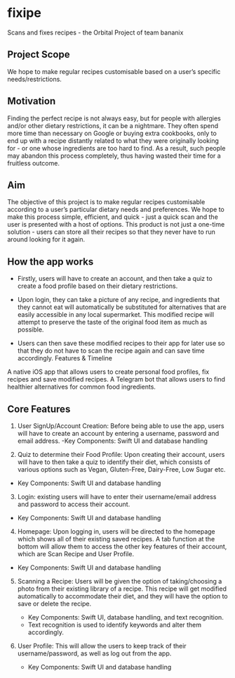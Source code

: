 # fixipe
Scans and fixes recipes - the Orbital Project of team bananix 
## Project Scope
We hope to make regular recipes customisable based on a user’s specific needs/restrictions.

## Motivation
Finding the perfect recipe is not always easy, but for people with allergies and/or other dietary restrictions, it can be a nightmare. They often spend more time than necessary on Google or buying extra cookbooks, only to end up with a recipe distantly related to what they were originally looking for - or one whose ingredients are too hard to find. As a result, such people may abandon this process completely, thus having wasted their time for a fruitless outcome.

## Aim
The objective of this project is to make regular recipes customisable according to a user’s particular dietary needs and preferences. We hope to make this process simple, efficient, and quick - just a quick scan and the user is presented with a host of options. This product is not just a one-time solution - users can store all their recipes so that they never have to run around looking for it again.
## How the app works
- Firstly, users will have to create an account, and then take a quiz to create a food profile based on their dietary restrictions. 

- Upon login, they can take a picture of any recipe, and ingredients that they cannot eat will automatically be substituted for alternatives that are easily accessible in any local supermarket. This modified recipe will attempt to preserve the taste of the original food item as much as possible.

- Users can then save these modified recipes to their app for later use so that they do not have to scan the recipe again and can save time accordingly.
Features & Timeline

A native iOS app that allows users to create personal food profiles, fix recipes and save modified recipes. A Telegram bot that allows users to find healthier alternatives for common food ingredients.

## Core Features

1. User SignUp/Account Creation: Before being able to use the app, users will have to create an account by entering a username, password and email address.
   -Key Components: Swift UI and database handling

2. Quiz to determine their Food Profile: Upon creating their account, users will have to then take a quiz to identify their diet, which consists of various options such as Vegan, Gluten-Free, Dairy-Free, Low Sugar etc.
  - Key Components: Swift UI and database handling

3. Login: existing users will have to enter their username/email address and password to access their account.
  - Key Components: Swift UI and database handling

4. Homepage: Upon logging in, users will be directed to the homepage which shows all of their existing saved recipes. A tab function at the bottom will allow them to access the other key features of their account, which are Scan Recipe and User Profile.
  - Key Components: Swift UI and database handling

5. Scanning a Recipe: Users will be given the option of taking/choosing a photo from their existing library of a recipe. This recipe will get modified automatically to accommodate their diet, and they will have the option to save or delete the recipe.
   - Key Components: Swift UI, database handling, and text recognition.
   - Text recognition is used to identify keywords and alter them accordingly.

6. User Profile: This will allow the users to keep track of their username/password, as well as log out from the app.
   - Key Components: Swift UI and database handling


